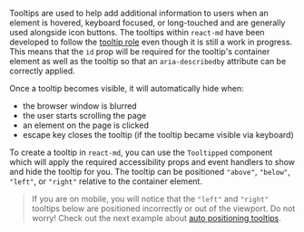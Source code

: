Tooltips are used to help add additional information to users when an element is
hovered, keyboard focused, or long-touched and are generally used alongside icon
buttons. The tooltips within `react-md` have been developed to follow the
[tooltip role](https://www.w3.org/TR/wai-aria-practices/#tooltip) even though it
is still a work in progress. This means that the `id` prop will be required for
the tooltip's container element as well as the tooltip so that an
`aria-describedby` attribute can be correctly applied.

Once a tooltip becomes visible, it will automatically hide when:

- the browser window is blurred
- the user starts scrolling the page
- an element on the page is clicked
- escape key closes the tooltip (if the tooltip became visible via keyboard)

To create a tooltip in `react-md`, you can use the `Tooltipped` component which
will apply the required accessibility props and event handlers to show and hide
the tooltip for you. The tooltip can be positioned `"above"`, `"below"`,
`"left"`, or `"right"` relative to the container element.

> If you are on mobile, you will notice that the `"left"` and `"right"` tooltips
> below are positioned incorrectly or out of the viewport. Do not worry! Check
> out the next example about
> [auto positioning tooltips](#auto-positioning-tooltips-title).
